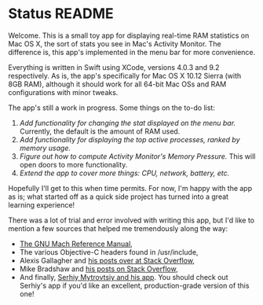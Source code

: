 # Status README

Welcome.  This is a small toy app for displaying real-time RAM statistics on Mac OS X, the sort of stats you see in Mac's Activity Monitor.  The difference is, this app's implemented in the menu bar for more convenience.

Everything is written in Swift using XCode, versions 4.0.3 and 9.2 respectively.  As is, the app's specifically for Mac OS X 10.12 Sierra (with 8GB RAM), although it should work for all 64-bit Mac OSs and RAM configurations with minor tweaks.

The app's still a work in progress.  Some things on the to-do list:
  1) *Add functionality for changing the stat displayed on the menu bar.*  Currently, the default is the amount of RAM used.
  2) *Add functionality for displaying the top active processes, ranked by memory usage.*
  3) *Figure out how to compute Activity Monitor's Memory Pressure.*  This will open doors to more functionality.
  4) *Extend the app to cover more things: CPU, network, battery, etc.*
  
Hopefully I'll get to this when time permits.  For now, I'm happy with the app as is; what started off as a quick side project has turned into a great learning experience!

There was a lot of trial and error involved with writing this app, but I'd like to mention a few sources that helped me tremendously along the way:
  - [The GNU Mach Reference Manual](https://www.gnu.org/software/hurd/gnumach-doc/index.html),
  - The various Objective-C headers found in /usr/include,
  - Alexis Gallagher and [his posts over at Stack Overflow](https://stackoverflow.com/users/577888/algal),
  - Mike Bradshaw and [his posts on Stack Overflow](https://stackoverflow.com/users/475228/bmike),
  - And finally, [Serhiy Mytrovtsiy and his app](https://github.com/exelban/stats).  You should check out Serhiy's app if you'd like an excellent, production-grade version of this one!
